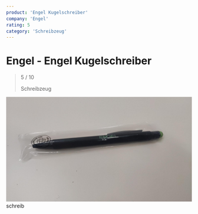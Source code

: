 ```yaml
---
product: 'Engel Kugelschreiber'
company: 'Engel'
rating: 5
category: 'Schreibzeug'
---
```


# Engel - Engel Kugelschreiber
>
> 5 / 10
>
> Schreibzeug

![Engel Kugelschreiber](assets\engel-engel-kugelschreiber-2263d0b6-49c9-406d-8653-4b86f97f17bc.jpg)
schreib
